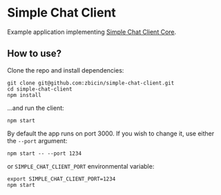 # Simple Chat Client

Example application implementing [Simple Chat Client Core](https://github.com/zbicin/simple-chat-client-core).

## How to use?

Clone the repo and install dependencies:
```
git clone git@github.com:zbicin/simple-chat-client.git
cd simple-chat-client
npm install
```

...and run the client:
```
npm start
```

By default the app runs on port 3000. If you wish to change it, use either the `--port` argument: 

```
npm start -- --port 1234
```

or `SIMPLE_CHAT_CLIENT_PORT` environmental variable:

```
export SIMPLE_CHAT_CLIENT_PORT=1234
npm start
```
